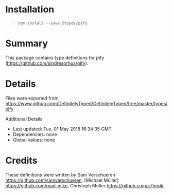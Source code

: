 # Installation
> `npm install --save @types/pify`

# Summary
This package contains type definitions for pify (https://github.com/sindresorhus/pify).

# Details
Files were exported from https://www.github.com/DefinitelyTyped/DefinitelyTyped/tree/master/types/pify

Additional Details
 * Last updated: Tue, 01 May 2018 16:34:35 GMT
 * Dependencies: none
 * Global values: none

# Credits
These definitions were written by Sam Verschueren <https://github.com/samverschueren>, [Michael Müller] <https://github.com/mad-mike>, Christoph Müller <https://github.com/c7hm4r>.
